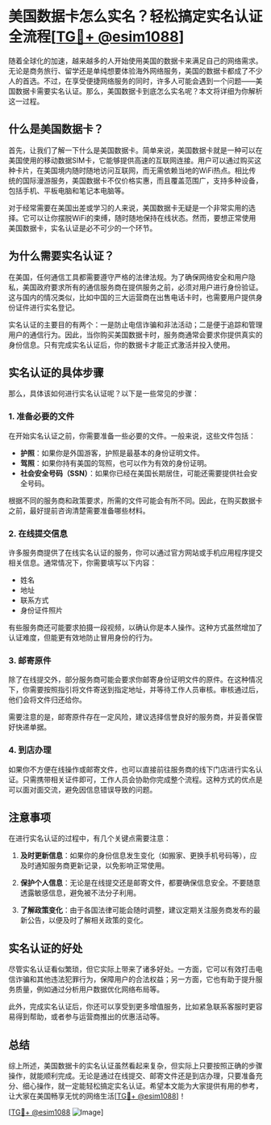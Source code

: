 # 美国数据卡怎么实名？轻松搞定实名认证全流程[[TG💪+ @esim1088](https://t.me/s/esim1088)]

随着全球化的加速，越来越多的人开始使用美国的数据卡来满足自己的网络需求。无论是商务旅行、留学还是单纯想要体验海外网络服务，美国的数据卡都成了不少人的首选。不过，在享受便捷网络服务的同时，许多人可能会遇到一个问题——美国数据卡需要实名认证。那么，美国数据卡到底怎么实名呢？本文将详细为你解析这一过程。

## 什么是美国数据卡？

首先，让我们了解一下什么是美国数据卡。简单来说，美国数据卡就是一种可以在美国使用的移动数据SIM卡，它能够提供高速的互联网连接。用户可以通过购买这种卡片，在美国境内随时随地访问互联网，而无需依赖当地的WiFi热点。相比传统的国际漫游服务，美国数据卡不仅价格实惠，而且覆盖范围广，支持多种设备，包括手机、平板电脑和笔记本电脑等。

对于经常需要在美国出差或学习的人来说，美国数据卡无疑是一个非常实用的选择。它可以让你摆脱WiFi的束缚，随时随地保持在线状态。然而，要想正常使用美国数据卡，实名认证是必不可少的一个环节。

## 为什么需要实名认证？

在美国，任何通信工具都需要遵守严格的法律法规。为了确保网络安全和用户隐私，美国政府要求所有的通信服务商在提供服务之前，必须对用户进行身份验证。这与国内的情况类似，比如中国的三大运营商在出售电话卡时，也需要用户提供身份证件进行实名登记。

实名认证的主要目的有两个：一是防止电信诈骗和非法活动；二是便于追踪和管理用户的通信行为。因此，当你购买美国数据卡时，服务商通常会要求你提供真实的身份信息。只有完成实名认证后，你的数据卡才能正式激活并投入使用。

## 实名认证的具体步骤

那么，具体该如何进行实名认证呢？以下是一些常见的步骤：

### 1. 准备必要的文件

在开始实名认证之前，你需要准备一些必要的文件。一般来说，这些文件包括：

- **护照**：如果你是外国游客，护照是最基本的身份证明文件。
- **驾照**：如果你持有美国的驾照，也可以作为有效的身份证明。
- **社会安全号码（SSN）**：如果你已经在美国长期居住，可能还需要提供社会安全号码。

根据不同的服务商和政策要求，所需的文件可能会有所不同。因此，在购买数据卡之前，最好提前咨询清楚需要准备哪些材料。

### 2. 在线提交信息

许多服务商提供了在线实名认证的服务，你可以通过官方网站或手机应用程序提交相关信息。通常情况下，你需要填写以下内容：

- 姓名
- 地址
- 联系方式
- 身份证件照片

有些服务商还可能要求拍摄一段视频，以确认你是本人操作。这种方式虽然增加了认证难度，但能更有效地防止冒用身份的行为。

### 3. 邮寄原件

除了在线提交外，部分服务商可能会要求你邮寄身份证明文件的原件。在这种情况下，你需要按照指引将文件寄送到指定地址，并等待工作人员审核。审核通过后，他们会将文件归还给你。

需要注意的是，邮寄原件存在一定风险，建议选择信誉良好的服务商，并妥善保管好快递单据。

### 4. 到店办理

如果你不方便在线操作或邮寄文件，也可以直接前往服务商的线下门店进行实名认证。只需携带相关证件即可，工作人员会协助你完成整个流程。这种方式的优点是可以面对面交流，避免因信息错误导致的问题。

## 注意事项

在进行实名认证的过程中，有几个关键点需要注意：

1. **及时更新信息**：如果你的身份信息发生变化（如搬家、更换手机号码等），应及时通知服务商更新记录，以免影响正常使用。

2. **保护个人信息**：无论是在线提交还是邮寄文件，都要确保信息安全。不要随意透露敏感信息，避免被不法分子利用。

3. **了解政策变化**：由于各国法律可能会随时调整，建议定期关注服务商发布的最新公告，以便及时了解相关政策的变化。

## 实名认证的好处

尽管实名认证看似繁琐，但它实际上带来了诸多好处。一方面，它可以有效打击电信诈骗和其他违法犯罪行为，保障用户的合法权益；另一方面，它也有助于提升服务质量，例如通过分析用户数据优化网络布局等。

此外，完成实名认证后，你还可以享受到更多增值服务，比如紧急联系客服时更容易得到帮助，或者参与运营商推出的优惠活动等。

## 总结

综上所述，美国数据卡的实名认证虽然看起来复杂，但实际上只要按照正确的步骤操作，就能顺利完成。无论是通过在线提交、邮寄文件还是到店办理，只要准备充分、细心操作，就一定能轻松搞定实名认证。希望本文能为大家提供有用的参考，让大家在美国畅享无忧的网络生活[[TG💪+ @esim1088](https://t.me/s/esim1088)]！

[[TG💪+ @esim1088](https://t.me/s/esim1088) ![Image](https://i.postimg.cc/4NQfJmqS/Snipaste-2025-05-13-00-14-12.png)]